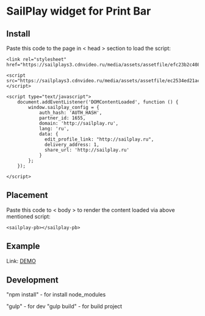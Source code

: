 # SailPlay widget for Print Bar

## Install
Paste this code to the page in < head > section to load the script:

    
    <link rel="stylesheet" href="https://sailplays3.cdnvideo.ru/media/assets/assetfile/efc23b2c4080c09be7236add7b870d68.css"/>
    
    <script src="https://sailplays3.cdnvideo.ru/media/assets/assetfile/ec2534ed21ac295a5d8b134e203da082.js"></script>
    
    <script type="text/javascript">
        document.addEventListener('DOMContentLoaded', function () {
            window.sailplay_config = {
                auth_hash: 'AUTH_HASH',
                partner_id: 1655,
                domain: 'http://sailplay.ru',
                lang: 'ru',
                data: {
                  edit_profile_link: "http://sailplay.ru",
                  delivery_address: 1,
                  share_url: 'http://sailplay.ru'
                }
            };
        });

    </script>


## Placement
Paste this code to < body > to render the content loaded via above mentioned script:

    <sailplay-pb></sailplay-pb>

## Example

Link: [DEMO](http://78.46.209.148/test/pb/ "Demo")

## Development

"npm install" - for install node_modules

"gulp" - for dev
"gulp build" - for build project
